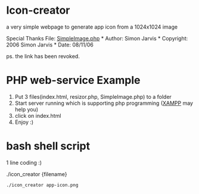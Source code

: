 # Icon-creator
a very simple webpage to generate app icon from a 1024x1024 image

Special Thanks
File: <a href="http://www.white-hat-web-design.co.uk/articles/php-image-resizing.php">SimpleImage.php</a> * Author: Simon Jarvis * Copyright: 2006 Simon Jarvis * Date: 08/11/06

ps. the link has been revoked.

# PHP web-service Example
1. Put 3 files(index.html, resizor.php, SimpleImage.php) to a folder
2. Start server running which is supporting php programming (<a href="https://www.apachefriends.org/index.html">XAMPP</a> may help you)
3. click on index.html
4. Enjoy :)

# bash shell script
1 line coding :)

./icon_creator {filename}
```bash
./icon_creator app-icon.png
```
